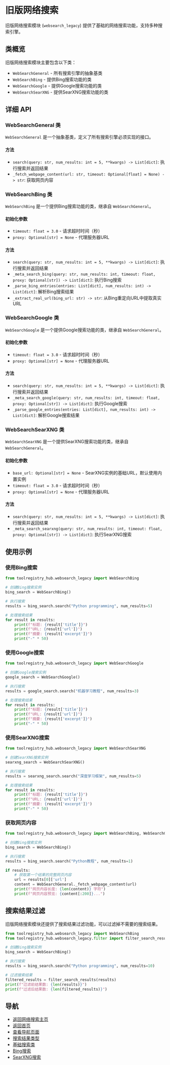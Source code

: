 # 旧版网络搜索

旧版网络搜索模块 (`websearch_legacy`) 提供了基础的网络搜索功能，支持多种搜索引擎。

## 类概览

旧版网络搜索模块主要包含以下类：

- `WebSearchGeneral` - 所有搜索引擎的抽象基类
- `WebSearchBing` - 提供Bing搜索功能的类
- `WebSearchGoogle` - 提供Google搜索功能的类
- `WebSearchSearXNG` - 提供SearXNG搜索功能的类

## 详细 API

### WebSearchGeneral 类

`WebSearchGeneral` 是一个抽象基类，定义了所有搜索引擎必须实现的接口。

#### 方法

- `search(query: str, num_results: int = 5, **kwargs) -> List[dict]`: 执行搜索并返回结果
- `_fetch_webpage_content(url: str, timeout: Optional[float] = None) -> str`: 获取网页内容

### WebSearchBing 类

`WebSearchBing` 是一个提供Bing搜索功能的类，继承自 `WebSearchGeneral`。

#### 初始化参数

- `timeout: float = 3.0` - 请求超时时间（秒）
- `proxy: Optional[str] = None` - 代理服务器URL

#### 方法

- `search(query: str, num_results: int = 5, **kwargs) -> List[dict]`: 执行搜索并返回结果
- `_meta_search_bing(query: str, num_results: int, timeout: float, proxy: Optional[str]) -> List[dict]`: 执行Bing搜索
- `_parse_bing_entries(entries: List[dict], num_results: int) -> List[dict]`: 解析Bing搜索结果
- `_extract_real_url(bing_url: str) -> str`: 从Bing重定向URL中提取真实URL

### WebSearchGoogle 类

`WebSearchGoogle` 是一个提供Google搜索功能的类，继承自 `WebSearchGeneral`。

#### 初始化参数

- `timeout: float = 3.0` - 请求超时时间（秒）
- `proxy: Optional[str] = None` - 代理服务器URL

#### 方法

- `search(query: str, num_results: int = 5, **kwargs) -> List[dict]`: 执行搜索并返回结果
- `_meta_search_google(query: str, num_results: int, timeout: float, proxy: Optional[str]) -> List[dict]`: 执行Google搜索
- `_parse_google_entries(entries: List[dict], num_results: int) -> List[dict]`: 解析Google搜索结果

### WebSearchSearXNG 类

`WebSearchSearXNG` 是一个提供SearXNG搜索功能的类，继承自 `WebSearchGeneral`。

#### 初始化参数

- `base_url: Optional[str] = None` - SearXNG实例的基础URL，默认使用内置实例
- `timeout: float = 3.0` - 请求超时时间（秒）
- `proxy: Optional[str] = None` - 代理服务器URL

#### 方法

- `search(query: str, num_results: int = 5, **kwargs) -> List[dict]`: 执行搜索并返回结果
- `_meta_search_searxng(query: str, num_results: int, timeout: float, proxy: Optional[str]) -> List[dict]`: 执行SearXNG搜索

## 使用示例

### 使用Bing搜索

```python
from toolregistry_hub.websearch_legacy import WebSearchBing

# 创建Bing搜索实例
bing_search = WebSearchBing()

# 执行搜索
results = bing_search.search("Python programming", num_results=5)

# 处理搜索结果
for result in results:
    print(f"标题: {result['title']}")
    print(f"URL: {result['url']}")
    print(f"摘要: {result['excerpt']}")
    print("-" * 50)
```

### 使用Google搜索

```python
from toolregistry_hub.websearch_legacy import WebSearchGoogle

# 创建Google搜索实例
google_search = WebSearchGoogle()

# 执行搜索
results = google_search.search("机器学习教程", num_results=3)

# 处理搜索结果
for result in results:
    print(f"标题: {result['title']}")
    print(f"URL: {result['url']}")
    print(f"摘要: {result['excerpt']}")
    print("-" * 50)
```

### 使用SearXNG搜索

```python
from toolregistry_hub.websearch_legacy import WebSearchSearXNG

# 创建SearXNG搜索实例
searxng_search = WebSearchSearXNG()

# 执行搜索
results = searxng_search.search("深度学习框架", num_results=5)

# 处理搜索结果
for result in results:
    print(f"标题: {result['title']}")
    print(f"URL: {result['url']}")
    print(f"摘要: {result['excerpt']}")
    print("-" * 50)
```

### 获取网页内容

```python
from toolregistry_hub.websearch_legacy import WebSearchBing, WebSearchGeneral

# 创建Bing搜索实例
bing_search = WebSearchBing()

# 执行搜索
results = bing_search.search("Python教程", num_results=1)

if results:
    # 获取第一个结果的完整网页内容
    url = results[0]['url']
    content = WebSearchGeneral._fetch_webpage_content(url)
    print(f"网页内容长度: {len(content)} 字符")
    print(f"网页内容预览: {content[:200]}...")
```

## 搜索结果过滤

旧版网络搜索模块还提供了搜索结果过滤功能，可以过滤掉不需要的搜索结果。

```python
from toolregistry_hub.websearch_legacy import WebSearchBing
from toolregistry_hub.websearch_legacy.filter import filter_search_results

# 创建Bing搜索实例
bing_search = WebSearchBing()

# 执行搜索
results = bing_search.search("Python programming", num_results=10)

# 过滤搜索结果
filtered_results = filter_search_results(results)
print(f"过滤前结果数: {len(results)}")
print(f"过滤后结果数: {len(filtered_results)}")
```

## 导航

- [返回网络搜索主页](index.md)
- [返回首页](../index.md)
- [查看导航页面](../navigation.md)
- [搜索结果类型](search_result.md)
- [基础搜索类](base_search.md)
- [Bing搜索](bing.md)
- [SearXNG搜索](searxng.md)